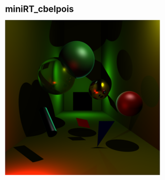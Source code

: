 # miniRT_cbelpois

![alt text](https://github.com/charles-mahaco/miniRT_cbelpois/blob/main/img1.bmp?raw=true)
